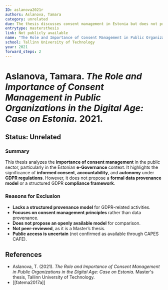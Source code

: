 ```yaml
---
ID: aslanova2021r
authors: Aslanova, Tamara
category: unrelated
due: The thesis discusses consent management in Estonia but does not propose a data provenance model or address GDPR compliance questions directly.
entrytype: mastersthesis
link: Not publicly available
name: "The Role and Importance of Consent Management in Public Organizations in the Digital Age: Case on Estonia"
school: Tallinn University of Technology
year: 2021
forward_steps: 2
---
```


# Aslanova, Tamara. *The Role and Importance of Consent Management in Public Organizations in the Digital Age: Case on Estonia.* 2021.

## Status: Unrelated

### **Summary**
This thesis analyzes the **importance of consent management** in the public sector, particularly in the Estonian **e-Governance** context. It highlights the significance of **informed consent**, **accountability**, and **autonomy** under **GDPR regulations**. However, it does not propose a **formal data provenance model** or a structured GDPR **compliance framework**.

### **Reasons for Exclusion**
- **Lacks a structured provenance model** for GDPR-related activities.
- **Focuses on consent management principles** rather than data provenance.
- **Does not propose an openly available model** for comparison.
- **Not peer-reviewed**, as it is a Master’s thesis.
- **Public access is uncertain** (not confirmed as available through CAPES CAFE).

## **References**

- Aslanova, T. (2021). *The Role and Importance of Consent Management in Public Organizations in the Digital Age: Case on Estonia.* Master's thesis, Tallinn University of Technology.
- [[fatema2017a]]
